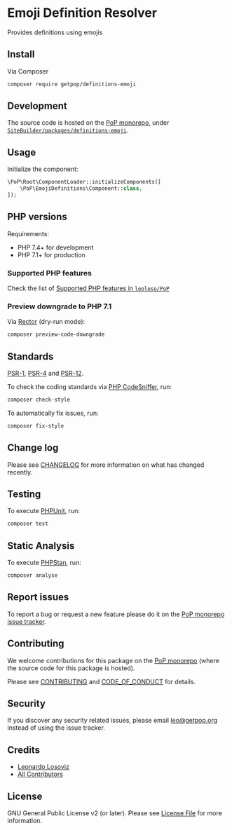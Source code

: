 # Emoji Definition Resolver

<!--
[![Build Status][ico-travis]][link-travis]
[![Quality Score][ico-code-quality]][link-code-quality]
[![Software License][ico-license]](LICENSE.md)
[![Latest Version on Packagist][ico-version]][link-packagist]
[![Coverage Status][ico-scrutinizer]][link-scrutinizer]
[![Total Downloads][ico-downloads]][link-downloads]
-->

Provides definitions using emojis

## Install

Via Composer

``` bash
composer require getpop/definitions-emoji
```

## Development

The source code is hosted on the [PoP monorepo](https://github.com/leoloso/PoP), under [`SiteBuilder/packages/definitions-emoji`](https://github.com/leoloso/PoP/tree/master/layers/SiteBuilder/packages/definitions-emoji).

## Usage

Initialize the component:

``` php
\PoP\Root\ComponentLoader::initializeComponents([
    \PoP\EmojiDefinitions\Component::class,
]);
```

## PHP versions

Requirements:

- PHP 7.4+ for development
- PHP 7.1+ for production

### Supported PHP features

Check the list of [Supported PHP features in `leoloso/PoP`](https://github.com/leoloso/PoP/#supported-php-features)

### Preview downgrade to PHP 7.1

Via [Rector](https://github.com/rectorphp/rector) (dry-run mode):

```bash
composer preview-code-downgrade
```

## Standards

[PSR-1](https://www.php-fig.org/psr/psr-1), [PSR-4](https://www.php-fig.org/psr/psr-4) and [PSR-12](https://www.php-fig.org/psr/psr-12).

To check the coding standards via [PHP CodeSniffer](https://github.com/squizlabs/PHP_CodeSniffer), run:

``` bash
composer check-style
```

To automatically fix issues, run:

``` bash
composer fix-style
```

## Change log

Please see [CHANGELOG](CHANGELOG.md) for more information on what has changed recently.

## Testing

To execute [PHPUnit](https://phpunit.de/), run:

``` bash
composer test
```

## Static Analysis

To execute [PHPStan](https://github.com/phpstan/phpstan), run:

``` bash
composer analyse
```

## Report issues

To report a bug or request a new feature please do it on the [PoP monorepo issue tracker](https://github.com/leoloso/PoP/issues).

## Contributing

We welcome contributions for this package on the [PoP monorepo](https://github.com/leoloso/PoP) (where the source code for this package is hosted).

Please see [CONTRIBUTING](CONTRIBUTING.md) and [CODE_OF_CONDUCT](CODE_OF_CONDUCT.md) for details.

## Security

If you discover any security related issues, please email leo@getpop.org instead of using the issue tracker.

## Credits

- [Leonardo Losoviz][link-author]
- [All Contributors][link-contributors]

## License

GNU General Public License v2 (or later). Please see [License File](LICENSE.md) for more information.

[ico-version]: https://img.shields.io/packagist/v/getpop/definitions-emoji.svg?style=flat-square
[ico-license]: https://img.shields.io/badge/license-MIT-brightgreen.svg?style=flat-square
[ico-travis]: https://img.shields.io/travis/getpop/definitions-emoji/master.svg?style=flat-square
[ico-scrutinizer]: https://img.shields.io/scrutinizer/coverage/g/getpop/definitions-emoji.svg?style=flat-square
[ico-code-quality]: https://img.shields.io/scrutinizer/g/getpop/definitions-emoji.svg?style=flat-square
[ico-downloads]: https://img.shields.io/packagist/dt/getpop/definitions-emoji.svg?style=flat-square

[link-packagist]: https://packagist.org/packages/getpop/definitions-emoji
[link-travis]: https://travis-ci.org/getpop/definitions-emoji
[link-scrutinizer]: https://scrutinizer-ci.com/g/getpop/definitions-emoji/code-structure
[link-code-quality]: https://scrutinizer-ci.com/g/getpop/definitions-emoji
[link-downloads]: https://packagist.org/packages/getpop/definitions-emoji
[link-author]: https://github.com/leoloso
[link-contributors]: ../../../../../../contributors
